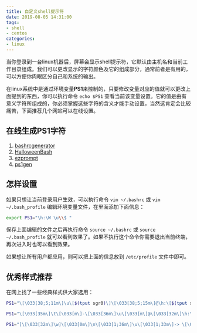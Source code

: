 ```yaml
---
title: 自定义shell提示符
date: 2019-08-05 14:31:00
tags:
- shell
- centos
categories:
- linux
---
```


当你登录到一台linux机器后，屏幕会显示shell提示符，它默认由主机名和当前工作目录组成。我们可以更改显示的字符颜色及它的组成部分，通常前者是有用的，可以方便你肉眼区分自己和系统的输出。

在linux系统中是通过环境变量**PS1**来控制的，只要修改变量对应的值就可以更改上面提到的东西，你可以执行命令 `echo $PS1` 查看当前该变量设置。它的值是由有意义字符所组成的，你必须掌握这些字符的含义才能手动设置，当然这肯定会比较痛苦，下面推荐几个网站可以在线设置。

## 在线生成PS1字符

1. [bashrcgenerator](http://bashrcgenerator.com/)
1. [HalloweenBash](https://xta.github.io/HalloweenBash/)
1. [ezprompt](http://ezprompt.net/)
1. [ps1gen](http://omar.io/ps1gen/)

## 怎样设置

如果只想让当前登录用户生效，可以执行命令 `vim ~/.bashrc` 或 `vim ~/.bash_profile` 编辑环境变量文件，在里面添加下面信息：

```bash
export PS1="\h:\W \u\\$ "
```

保存上面编辑的文件之后再执行命令 `source ~/.bashrc` 或 `source ~/.bash_profile` 就可以看到效果了。如果不执行这个命令你需要退出当前终端，再次进入时也可以看到效果。

如果想让所有用户都应用，则可以把上面的信息放到 `/etc/profile` 文件中即可。

## 优秀样式推荐

在网上找了一些经典样式供大家选用：

```bash
PS1="\[\033[38;5;11m\]\u\[$(tput sgr0)\]\[\033[38;5;15m\]@\h:\[$(tput sgr0)\]\[\033[38;5;6m\][\w]:\[$(tput sgr0)\]\[\033[38;5;15m\] \[$(tput sgr0)\]"

PS1="\[\033[35m\]\t\[\033[m\]-\[\033[36m\]\u\[\033[m\]@\[\033[32m\]\h:\[\033[33;1m\]\w\[\033[m\]\$ "

PS1="[\[\033[32m\]\w]\[\033[0m\]\n\[\033[1;36m\]\u\[\033[1;33m\]-> \[\033[0m\]"
```
